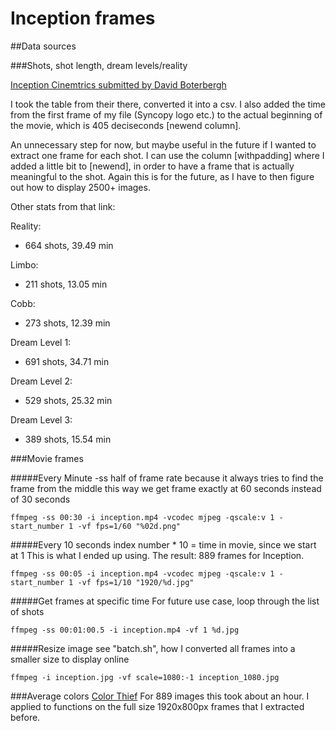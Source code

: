 # Inception frames

##Data sources

###Shots, shot length, dream levels/reality

[Inception Cinemtrics submitted by David Boterbergh](http://www.cinemetrics.lv/movie.php?movie_ID=7742)

I took the table from their there, converted it into a csv. I also added the time from the first frame of my file (Syncopy logo etc.) to the actual beginning of the movie, which is 405 deciseconds [newend column].

An unnecessary step for now, but maybe useful in the future if I wanted to extract one frame for each shot. I can use the column [withpadding] where I added a little bit to [newend], in order to have a frame that is actually meaningful to the shot. Again this is for the future, as I have to then figure out how to display 2500+ images.

Other stats from that link:

Reality:
- 664 shots, 39.49 min

Limbo:
- 211 shots, 13.05 min

Cobb:
- 273 shots, 12.39 min

Dream Level 1:
- 691 shots, 34.71 min

Dream Level 2:
- 529 shots, 25.32 min

Dream Level 3:
- 389 shots, 15.54 min


###Movie frames

#####Every Minute
-ss half of frame rate because it always tries to find the frame from the middle this way we get frame exactly at 60 seconds instead of 30 seconds

`ffmpeg -ss 00:30 -i inception.mp4 -vcodec mjpeg -qscale:v 1 -start_number 1 -vf fps=1/60 "%02d.png"`

#####Every 10 seconds
index number * 10 = time in movie, since we start at 1
This is what I ended up using. The result: 889 frames for Inception.

`ffmpeg -ss 00:05 -i inception.mp4 -vcodec mjpeg -qscale:v 1 -start_number 1 -vf fps=1/10 "1920/%d.jpg"`

#####Get frames at specific time
For future use case, loop through the list of shots

`ffmpeg -ss 00:01:00.5 -i inception.mp4 -vf 1 %d.jpg`

#####Resize image
see "batch.sh", how I converted all frames into a smaller size to display online

`ffmpeg -i inception.jpg -vf scale=1080:-1 inception_1080.jpg`

###Average colors
[Color Thief](https://github.com/fengsp/color-thief-py)
For 889 images this took about an hour. I applied to functions on the full size 1920x800px frames that I extracted before.